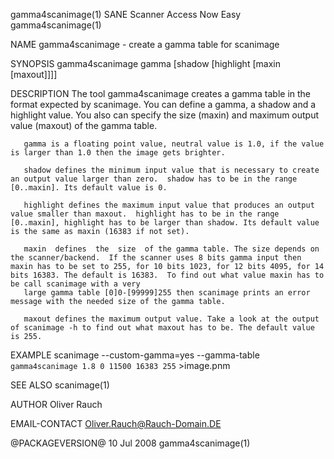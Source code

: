 gamma4scanimage(1)                                                                                                                            SANE Scanner Access Now Easy                                                                                                                           gamma4scanimage(1)

NAME
       gamma4scanimage - create a gamma table for scanimage

SYNOPSIS
       gamma4scanimage gamma [shadow [highlight [maxin [maxout]]]]

DESCRIPTION
       The tool gamma4scanimage creates a gamma table in the format expected by scanimage. You can define a gamma, a shadow and a highlight value. You also can specify the size (maxin) and maximum output value (maxout) of the gamma table.

       gamma is a floating point value, neutral value is 1.0, if the value is larger than 1.0 then the image gets brighter.

       shadow defines the minimum input value that is necessary to create an output value larger than zero.  shadow has to be in the range [0..maxin]. Its default value is 0.

       highlight defines the maximum input value that produces an output value smaller than maxout.  highlight has to be in the range [0..maxin], highlight has to be larger than shadow. Its default value is the same as maxin (16383 if not set).

       maxin  defines  the  size  of the gamma table. The size depends on the scanner/backend.  If the scanner uses 8 bits gamma input then maxin has to be set to 255, for 10 bits 1023, for 12 bits 4095, for 14 bits 16383. The default is 16383.  To find out what value maxin has to be call scanimage with a very
       large gamma table [0]0-[99999]255 then scanimage prints an error message with the needed size of the gamma table.

       maxout defines the maximum output value. Take a look at the output of scanimage -h to find out what maxout has to be. The default value is 255.

EXAMPLE
       scanimage --custom-gamma=yes --gamma-table `gamma4scanimage 1.8 0 11500 16383 255` >image.pnm

SEE ALSO
       scanimage(1)

AUTHOR
       Oliver Rauch

EMAIL-CONTACT
       Oliver.Rauch@Rauch-Domain.DE

@PACKAGEVERSION@                                                                                                                                      10 Jul 2008                                                                                                                                    gamma4scanimage(1)

